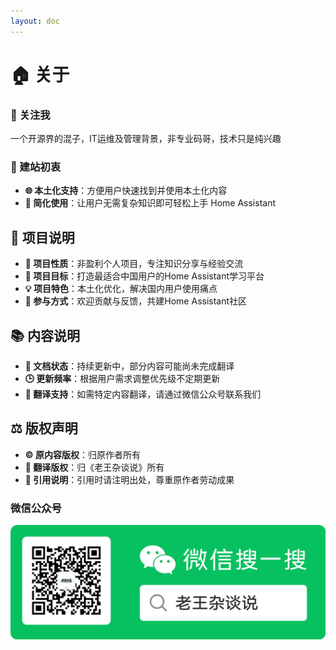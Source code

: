 ```yaml
---
layout: doc
---
```


# 🏠 关于

### 📱 关注我

一个开源界的混子，IT运维及管理背景，非专业码哥，技术只是纯兴趣

### 🎯 建站初衷

- **🌐 本土化支持**：方便用户快速找到并使用本土化内容
- **🚀 简化使用**：让用户无需复杂知识即可轻松上手 Home Assistant


## 🌟 项目说明

- **🎯 项目性质**：非盈利个人项目，专注知识分享与经验交流  
- **🚀 项目目标**：打造最适合中国用户的Home Assistant学习平台  
- **💡 项目特色**：本土化优化，解决国内用户使用痛点  
- **🤝 参与方式**：欢迎贡献与反馈，共建Home Assistant社区  

## 📚 内容说明

- **📖 文档状态**：持续更新中，部分内容可能尚未完成翻译  
- **🕒 更新频率**：根据用户需求调整优先级不定期更新  
- **📝 翻译支持**：如需特定内容翻译，请通过微信公众号联系我们  

## ⚖️ 版权声明

- **©️ 原内容版权**：归原作者所有  
- **📜 翻译版权**：归《老王杂谈说》所有  
- **🔗 引用说明**：引用时请注明出处，尊重原作者劳动成果  

### 微信公众号

![微信公众号二维码](./images/WeChat_QRCode.png)